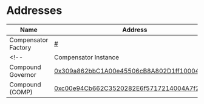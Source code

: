 # Addresses

| Name       | Address       |
| -------------  | ------------- |
| Compensator Factory      | [#](https://etherscan.io/address/#) |
<!-- | Compensator Instance      | [#](https://etherscan.io/address/#) | -->
| Compound Governor     | [0x309a862bbC1A00e45506cB8A802D1ff10004c8C0](https://etherscan.io/address/0x309a862bbC1A00e45506cB8A802D1ff10004c8C0) |
| Compound (COMP)    | [0xc00e94Cb662C3520282E6f5717214004A7f26888](https://etherscan.io/address/0xc00e94Cb662C3520282E6f5717214004A7f26888) |